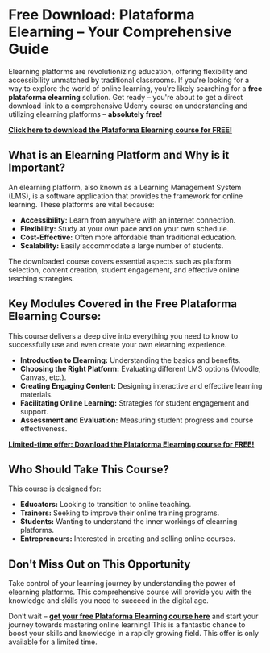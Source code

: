 # Free Download: Plataforma Elearning – Your Comprehensive Guide

Elearning platforms are revolutionizing education, offering flexibility and accessibility unmatched by traditional classrooms. If you're looking for a way to explore the world of online learning, you're likely searching for a **free plataforma elearning** solution. Get ready – you're about to get a direct download link to a comprehensive Udemy course on understanding and utilizing elearning platforms – **absolutely free!**

[**Click here to download the Plataforma Elearning course for FREE!**](https://udemywork.com/plataforma-elearning)

## What is an Elearning Platform and Why is it Important?

An elearning platform, also known as a Learning Management System (LMS), is a software application that provides the framework for online learning. These platforms are vital because:

*   **Accessibility:** Learn from anywhere with an internet connection.
*   **Flexibility:** Study at your own pace and on your own schedule.
*   **Cost-Effective:** Often more affordable than traditional education.
*   **Scalability:** Easily accommodate a large number of students.

The downloaded course covers essential aspects such as platform selection, content creation, student engagement, and effective online teaching strategies.

## Key Modules Covered in the Free Plataforma Elearning Course:

This course delivers a deep dive into everything you need to know to successfully use and even create your own elearning experience.

*   **Introduction to Elearning:** Understanding the basics and benefits.
*   **Choosing the Right Platform:** Evaluating different LMS options (Moodle, Canvas, etc.).
*   **Creating Engaging Content:** Designing interactive and effective learning materials.
*   **Facilitating Online Learning:** Strategies for student engagement and support.
*   **Assessment and Evaluation:** Measuring student progress and course effectiveness.

[**Limited-time offer: Download the Plataforma Elearning course for FREE!**](https://udemywork.com/plataforma-elearning)

## Who Should Take This Course?

This course is designed for:

*   **Educators:** Looking to transition to online teaching.
*   **Trainers:** Seeking to improve their online training programs.
*   **Students:** Wanting to understand the inner workings of elearning platforms.
*   **Entrepreneurs:** Interested in creating and selling online courses.

## Don't Miss Out on This Opportunity

Take control of your learning journey by understanding the power of elearning platforms. This comprehensive course will provide you with the knowledge and skills you need to succeed in the digital age.

Don’t wait – **[get your free Plataforma Elearning course here](https://udemywork.com/plataforma-elearning)** and start your journey towards mastering online learning! This is a fantastic chance to boost your skills and knowledge in a rapidly growing field. This offer is only available for a limited time.
